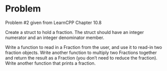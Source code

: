 
# Problem

Problem #2 given from LearnCPP Chapter 10.8

Create a struct to hold a fraction. The struct should have an integer numerator and an integer denominator member.

Write a function to read in a Fraction from the user, and use it to read-in two fraction objects. Write another function to multiply two Fractions together and return the result as a Fraction (you don’t need to reduce the fraction). Write another function that prints a fraction.